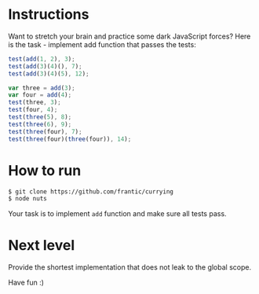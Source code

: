 # Instructions

Want to stretch your brain and practice some dark JavaScript forces? Here is the task - implement add function that passes the tests:

```javascript
test(add(1, 2), 3);
test(add(3)(4)(), 7);
test(add(3)(4)(5), 12);

var three = add(3);
var four = add(4);
test(three, 3);
test(four, 4);
test(three(5), 8);
test(three(6), 9);
test(three(four), 7);
test(three(four)(three(four)), 14);
```

# How to run

```bash
$ git clone https://github.com/frantic/currying
$ node nuts
```

Your task is to implement `add` function and make sure all
tests pass.


# Next level

Provide the shortest implementation that does not leak to the global scope.

Have fun :)
